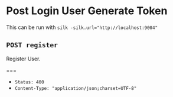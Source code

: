 # Post Login User Generate Token

This can be run with `silk -silk.url="http://localhost:9004"`

## `POST register`

Register User.

===

* `Status: 400`
* `Content-Type: "application/json;charset=UTF-8"`
